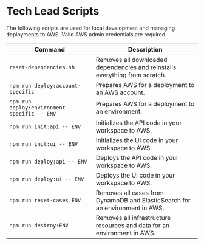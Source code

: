 # Tech Lead Scripts

The following scripts are used for local development and managing deployments to AWS. Valid AWS admin credentials are required.

|Command|Description|
|----------------------------|------------------------------------------------------------------------------------------|
|`reset-dependencies.sh` |Removes all downloaded dependencies and reinstalls everything from scratch. |
|`npm run deploy:account-specific` |Prepares AWS for a deployment to an AWS account. |
|`npm run deploy:environment-specific -- ENV`|Prepares AWS for a deployment to an environment.|
|`npm run init:api -- ENV`|Initializes the API code in your workspace to AWS.|
|`npm run init:ui -- ENV`|Initializes the UI code in your workspace to AWS.|
|`npm run deploy:api -- ENV`|Deploys the API code in your workspace to AWS.|
|`npm run deploy:ui -- ENV`|Deploys the UI code in your workspace to AWS.|
|`npm run reset-cases ENV`|Removes all cases from DynamoDB and ElasticSearch for an environment in AWS.|
|`npm run destroy:ENV`|Removes all infrastructure resources and data for an environment in AWS.|
